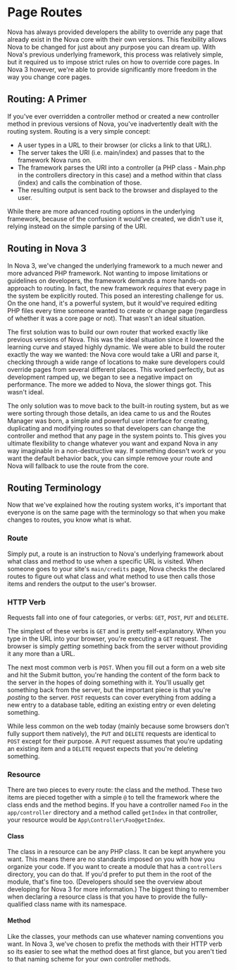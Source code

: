 # Page Routes

Nova has always provided developers the ability to override any page that already exist in the Nova core with their own versions. This flexibility allows Nova to be changed for just about any purpose you can dream up. With Nova's previous underlying framework, this process was relatively simple, but it required us to impose strict rules on how to override core pages. In Nova 3 however, we're able to provide significantly more freedom in the way you change core pages.

## Routing: A Primer

If you've ever overridden a controller method or created a new controller method in previous versions of Nova, you've inadvertently dealt with the routing system. Routing is a very simple concept:

- A user types in a URL to their browser (or clicks a link to that URL).
- The server takes the URI (i.e. main/index) and passes that to the framework Nova runs on.
- The framework parses the URI into a controller (a PHP class - Main.php in the controllers directory in this case) and a method within that class (index) and calls the combination of those.
- The resulting output is sent back to the browser and displayed to the user.

While there are more advanced routing options in the underlying framework, because of the confusion it would've created, we didn't use it, relying instead on the simple parsing of the URI.

## Routing in Nova 3

In Nova 3, we've changed the underlying framework to a much newer and more advanced PHP framework. Not wanting to impose limitations or guidelines on developers, the framework demands a more hands-on approach to routing. In fact, the new framework _requires_ that every page in the system be explicitly routed. This posed an interesting challenge for us. On the one hand, it's a powerful system, but it would've required editing PHP files every time someone wanted to create or change page (regardless of whether it was a core page or not). That wasn't an ideal situation.

The first solution was to build our own router that worked exactly like previous versions of Nova. This was the ideal situation since it lowered the learning curve and stayed highly dynamic. We were able to build the router exactly the way we wanted: the Nova core would take a URI and parse it, checking through a wide range of locations to make sure developers could override pages from several different places. This worked perfectly, but as development ramped up, we began to see a negative impact on performance. The more we added to Nova, the slower things got. This wasn't ideal.

The only solution was to move back to the built-in routing system, but as we were sorting through those details, an idea came to us and the Routes Manager was born, a simple and powerful user interface for creating, duplicating and modifying routes so that developers can change the controller and method that any page in the system points to. This gives you ultimate flexibility to change whatever you want and expand Nova in any way imaginable in a non-destructive way. If something doesn't work or you want the default behavior back, you can simple remove your route and Nova will fallback to use the route from the core.

## Routing Terminology

Now that we've explained how the routing system works, it's important that everyone is on the same page with the terminology so that when you make changes to routes, you know what is what.

### Route

Simply put, a route is an instruction to Nova's underlying framework about what class and method to use when a specific URL is visited. When someone goes to your site's `main/credits` page, Nova checks the declared routes to figure out what class and what method to use then calls those items and renders the output to the user's browser.

### HTTP Verb

Requests fall into one of four categories, or verbs: `GET`, `POST`, `PUT` and `DELETE`.

The simplest of these verbs is `GET` and is pretty self-explanatory. When you type in the URL into your browser, you're executing a `GET` request. The browser is simply _getting_ something back from the server without providing it any more than a URL.

The next most common verb is `POST`. When you fill out a form on a web site and hit the Submit button, you're handing the content of the form back to the server in the hopes of doing something with it. You'll usually get something back from the server, but the important piece is that you're _posting_ to the server. `POST` requests can cover everything from adding a new entry to a database table, editing an existing entry or even deleting something.

While less common on the web today (mainly because some browsers don't fully support them natively), the `PUT` and `DELETE` requests are identical to `POST` except for their purpose. A `PUT` request assumes that you're updating an existing item and a `DELETE` request expects that you're deleting something.

### Resource

There are two pieces to every route: the class and the method. These two items are pieced together with a simple `@` to tell the framework where the class ends and the method begins. If you have a controller named `Foo` in the `app/controller` directory and a method called `getIndex` in that controller, your resource would be `App\Controller\Foo@getIndex`.

#### Class

The class in a resource can be any PHP class. It can be kept anywhere you want. This means there are no standards imposed on you with how you organize your code. If you want to create a module that has a `controllers` directory, you can do that. If you'd prefer to put them in the root of the module, that's fine too. (Developers should see the overview about developing for Nova 3 for more information.) The biggest thing to remember when declaring a resource class is that you have to provide the fully-qualified class name with its namespace.

#### Method

Like the classes, your methods can use whatever naming conventions you want. In Nova 3, we've chosen to prefix the methods with their HTTP verb so its easier to see what the method does at first glance, but you aren't tied to that naming scheme for your own controller methods.